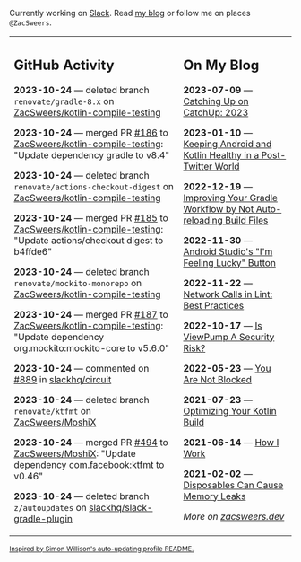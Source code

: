 Currently working on [Slack](https://slack.com/). Read [my blog](https://zacsweers.dev/) or follow me on places `@ZacSweers`.

<table><tr><td valign="top" width="60%">

## GitHub Activity
<!-- githubActivity starts -->
**2023-10-24** — deleted branch `renovate/gradle-8.x` on [ZacSweers/kotlin-compile-testing](https://github.com/ZacSweers/kotlin-compile-testing)

**2023-10-24** — merged PR [#186](https://github.com/ZacSweers/kotlin-compile-testing/pull/186) to [ZacSweers/kotlin-compile-testing](https://github.com/ZacSweers/kotlin-compile-testing): "Update dependency gradle to v8.4"

**2023-10-24** — deleted branch `renovate/actions-checkout-digest` on [ZacSweers/kotlin-compile-testing](https://github.com/ZacSweers/kotlin-compile-testing)

**2023-10-24** — merged PR [#185](https://github.com/ZacSweers/kotlin-compile-testing/pull/185) to [ZacSweers/kotlin-compile-testing](https://github.com/ZacSweers/kotlin-compile-testing): "Update actions/checkout digest to b4ffde6"

**2023-10-24** — deleted branch `renovate/mockito-monorepo` on [ZacSweers/kotlin-compile-testing](https://github.com/ZacSweers/kotlin-compile-testing)

**2023-10-24** — merged PR [#187](https://github.com/ZacSweers/kotlin-compile-testing/pull/187) to [ZacSweers/kotlin-compile-testing](https://github.com/ZacSweers/kotlin-compile-testing): "Update dependency org.mockito:mockito-core to v5.6.0"

**2023-10-24** — commented on [#889](https://github.com/slackhq/circuit/pull/889#issuecomment-1777669822) in [slackhq/circuit](https://github.com/slackhq/circuit)

**2023-10-24** — deleted branch `renovate/ktfmt` on [ZacSweers/MoshiX](https://github.com/ZacSweers/MoshiX)

**2023-10-24** — merged PR [#494](https://github.com/ZacSweers/MoshiX/pull/494) to [ZacSweers/MoshiX](https://github.com/ZacSweers/MoshiX): "Update dependency com.facebook:ktfmt to v0.46"

**2023-10-24** — deleted branch `z/autoupdates` on [slackhq/slack-gradle-plugin](https://github.com/slackhq/slack-gradle-plugin)
<!-- githubActivity ends -->
</td><td valign="top" width="40%">

## On My Blog
<!-- blog starts -->
**2023-07-09** — [Catching Up on CatchUp: 2023](https://www.zacsweers.dev/catching-up-on-catchup-2023/)

**2023-01-10** — [Keeping Android and Kotlin Healthy in a Post-Twitter World](https://www.zacsweers.dev/keeping-android-healthy/)

**2022-12-19** — [Improving Your Gradle Workflow by Not Auto-reloading Build Files](https://www.zacsweers.dev/improving-your-workflow-by-not-auto-reloading-build-files/)

**2022-11-30** — [Android Studio's "I'm Feeling Lucky" Button](https://www.zacsweers.dev/android-studios-im-feeling-lucky-button/)

**2022-11-22** — [Network Calls in Lint: Best Practices](https://www.zacsweers.dev/network-calls-in-lint-best-practices/)

**2022-10-17** — [Is ViewPump A Security Risk?](https://www.zacsweers.dev/is-viewpump-a-security-risk/)

**2022-05-23** — [You Are Not Blocked](https://www.zacsweers.dev/you-are-not-blocked/)

**2021-07-23** — [Optimizing Your Kotlin Build](https://www.zacsweers.dev/optimizing-your-kotlin-build/)

**2021-06-14** — [How I Work](https://www.zacsweers.dev/how-i-work/)

**2021-02-02** — [Disposables Can Cause Memory Leaks](https://www.zacsweers.dev/disposables-can-cause-memory-leaks/)
<!-- blog ends -->
_More on [zacsweers.dev](https://zacsweers.dev/)_
</td></tr></table>

<sub><a href="https://simonwillison.net/2020/Jul/10/self-updating-profile-readme/">Inspired by Simon Willison's auto-updating profile README.</a></sub>